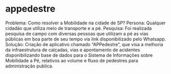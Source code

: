 # appedestre
Problema: Como resolver a Mobilidade na cidade de SP? Persona: Qualquer cidadão que utiliza meio de transporte e a pé. Pesquisa: Foi realizada pesquisa de campo com diversas pessoas que utilizam a pé as vias públicas em boa parte de seu tempo via link disponibilizado pelo Whatsapp. Solução: Criação de aplicativo chamado “APPedestre”, que visa a melhoria da infraestrutura de calçadas, vias e apontamento de acidentes disponibilizando base de dados para o Sistema de Informações sobre Mobilidade a Pé, relativos ao volume e fluxo de pedestres para administração publica.
